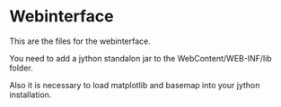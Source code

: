 # Webinterface

This are the files for the webinterface.

You need to add a jython standalon jar to the WebContent/WEB-INF/lib folder.

Also it is necessary to load matplotlib and basemap into your jython installation.
